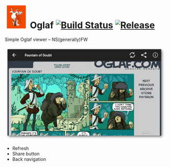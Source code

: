 # ![Oglaf](src/main/res/drawable-hdpi/ic_launcher.png) Oglaf [![Build Status](https://travis-ci.org/billthefarmer/oglaf.svg?branch=master)](https://travis-ci.org/billthefarmer/oglaf) [![Release](https://img.shields.io/github/release/billthefarmer/oglaf.svg?logo=github)](https://github.com/billthefarmer/oglaf/releases)

Simple Oglaf viewer &ndash; NS(generally)FW

![Oglaf](https://github.com/billthefarmer/billthefarmer.github.io/raw/master/images/Oglaf.png)

* Refresh
* Share button
* Back navigation
